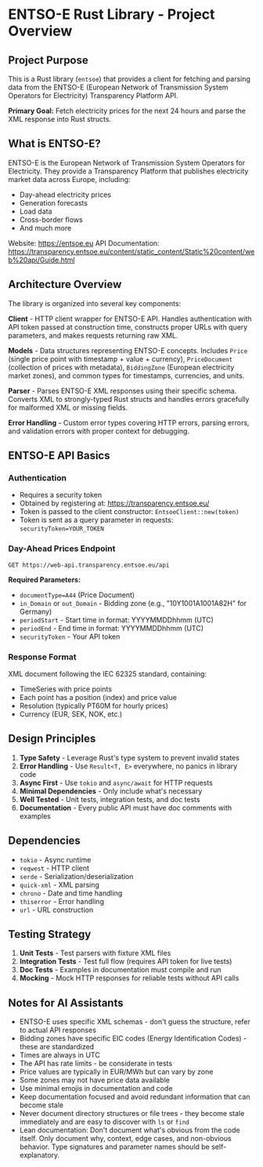# ENTSO-E Rust Library - Project Overview

## Project Purpose

This is a Rust library (`entsoe`) that provides a client for fetching and parsing data from the ENTSO-E (European Network of Transmission System Operators for Electricity) Transparency Platform API.

**Primary Goal:** Fetch electricity prices for the next 24 hours and parse the XML response into Rust structs.

## What is ENTSO-E?

ENTSO-E is the European Network of Transmission System Operators for Electricity. They provide a Transparency Platform that publishes electricity market data across Europe, including:
- Day-ahead electricity prices
- Generation forecasts
- Load data
- Cross-border flows
- And much more

Website: https://entsoe.eu
API Documentation: https://transparency.entsoe.eu/content/static_content/Static%20content/web%20api/Guide.html

## Architecture Overview

The library is organized into several key components:

**Client** - HTTP client wrapper for ENTSO-E API. Handles authentication with API token passed at construction time, constructs proper URLs with query parameters, and makes requests returning raw XML.

**Models** - Data structures representing ENTSO-E concepts. Includes `Price` (single price point with timestamp + value + currency), `PriceDocument` (collection of prices with metadata), `BiddingZone` (European electricity market zones), and common types for timestamps, currencies, and units.

**Parser** - Parses ENTSO-E XML responses using their specific schema. Converts XML to strongly-typed Rust structs and handles errors gracefully for malformed XML or missing fields.

**Error Handling** - Custom error types covering HTTP errors, parsing errors, and validation errors with proper context for debugging.

## ENTSO-E API Basics

### Authentication
- Requires a security token
- Obtained by registering at: https://transparency.entsoe.eu/
- Token is passed to the client constructor: `EntsoeClient::new(token)`
- Token is sent as a query parameter in requests: `securityToken=YOUR_TOKEN`

### Day-Ahead Prices Endpoint
```
GET https://web-api.transparency.entsoe.eu/api
```

**Required Parameters:**
- `documentType=A44` (Price Document)
- `in_Domain` or `out_Domain` - Bidding zone (e.g., "10Y1001A1001A82H" for Germany)
- `periodStart` - Start time in format: YYYYMMDDhhmm (UTC)
- `periodEnd` - End time in format: YYYYMMDDhhmm (UTC)
- `securityToken` - Your API token

### Response Format
XML document following the IEC 62325 standard, containing:
- TimeSeries with price points
- Each point has a position (index) and price value
- Resolution (typically PT60M for hourly prices)
- Currency (EUR, SEK, NOK, etc.)

## Design Principles

1. **Type Safety** - Leverage Rust's type system to prevent invalid states
2. **Error Handling** - Use `Result<T, E>` everywhere, no panics in library code
3. **Async First** - Use `tokio` and `async/await` for HTTP requests
4. **Minimal Dependencies** - Only include what's necessary
5. **Well Tested** - Unit tests, integration tests, and doc tests
6. **Documentation** - Every public API must have doc comments with examples

## Dependencies

- `tokio` - Async runtime
- `reqwest` - HTTP client
- `serde` - Serialization/deserialization
- `quick-xml` - XML parsing
- `chrono` - Date and time handling
- `thiserror` - Error handling
- `url` - URL construction

## Testing Strategy

1. **Unit Tests** - Test parsers with fixture XML files
2. **Integration Tests** - Test full flow (requires API token for live tests)
3. **Doc Tests** - Examples in documentation must compile and run
4. **Mocking** - Mock HTTP responses for reliable tests without API calls

## Notes for AI Assistants

- ENTSO-E uses specific XML schemas - don't guess the structure, refer to actual API responses
- Bidding zones have specific EIC codes (Energy Identification Codes) - these are standardized
- Times are always in UTC
- The API has rate limits - be considerate in tests
- Price values are typically in EUR/MWh but can vary by zone
- Some zones may not have price data available
- Use minimal emojis in documentation and code
- Keep documentation focused and avoid redundant information that can become stale
- Never document directory structures or file trees - they become stale immediately and are easy to discover with `ls` or `find`
- Lean documentation: Don't document what's obvious from the code itself. Only document why, context, edge cases, and non-obvious behavior. Type signatures and parameter names should be self-explanatory.